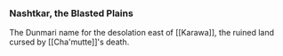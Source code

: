 ### Nashtkar, the Blasted Plains

The Dunmari name for the desolation east of [[Karawa]], the ruined land cursed by [[Cha'mutte]]'s death. 


